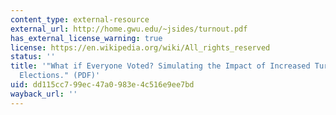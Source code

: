 ```yaml
---
content_type: external-resource
external_url: http://home.gwu.edu/~jsides/turnout.pdf
has_external_license_warning: true
license: https://en.wikipedia.org/wiki/All_rights_reserved
status: ''
title: '"What if Everyone Voted? Simulating the Impact of Increased Turnout in Senate
  Elections." (PDF)'
uid: dd115cc7-99ec-47a0-983e-4c516e9ee7bd
wayback_url: ''
---
```

